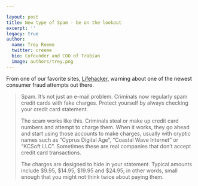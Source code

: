 ```yaml
---

layout: post
title: New type of Spam - be on the lookout
excerpt: ''
legacy: true
author:
  name: Trey Reeme
  twitter: creeme
  bio: Cofounder and COO of Trabian
  image: authors/trey.png
---
```


<p>From one of our favorite sites, <a href='http://www.lifehacker.com/software/money/personal-finance-check-your-credit-card-statements-130547.php'>Lifehacker</a>, warning about one of the newest consumer fraud attempts out there.</p>
<blockquote><p>Spam. It&#8217;s not just an e-mail problem. Criminals now regularly spam credit cards with fake charges. Protect yourself by always checking your credit card statement.</p>
<p>The scam works like this. Criminals steal or make up credit card numbers and attempt to charge them. When it works, they go ahead and start using those accounts to make charges, usually with cryptic names such as &#8220;Cyprus Digital Age&#8221;, &#8220;Coastal Wave Internet&#8221; or &#8220;KCSoft <span class="caps">LLC</span>&#8221;. Sometimes these are real companies that don&#8217;t accept credit card transactions.</p>
<p>The charges are designed to hide in your statement. Typical amounts include $9.95, $14.95, $19.95 and $24.95; in other words, small enough that you might not think twice about paying them.</p></blockquote>